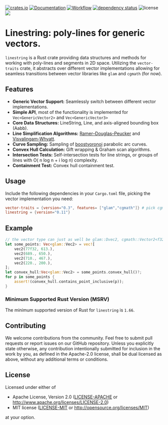 [![crates.io](https://img.shields.io/crates/v/linestring.svg)](https://crates.io/crates/linestring)
[![Documentation](https://docs.rs/linestring/badge.svg)](https://docs.rs/linestring)
[![Workflow](https://github.com/eadf/linestring.rs/workflows/Rust/badge.svg)](https://github.com/eadf/linestring.rs/workflows/Rust/badge.svg)
[![dependency status](https://deps.rs/crate/linestring/0.11.0/status.svg)](https://deps.rs/crate/linestring/0.11.0)
![license](https://img.shields.io/crates/l/linestring)
[![](https://img.shields.io/static/v1?label=Sponsor&message=%E2%9D%A4&logo=GitHub&color=%23fe8e86)](https://github.com/sponsors/eadf)

# Linestring: poly-lines for generic vectors.

`linestring` is a Rust crate providing data structures and methods for working with poly-lines and segments in 2D space.
Utilizing the `vector-traits` crate, it abstracts over different vector implementations allowing for seamless
transitions between vector libraries like `glam` and `cgmath` (for now).

## Features

- **Generic Vector Support:** Seamlessly switch between different vector implementations.
- **Simple API**, most of the functionality is implemented for `Vec<GenericVector2>` and `Vec<GenericVector3>`
- **Core Data Structures:** LineString, Line, and axis-aligned bounding box (Aabb).
- **Line Simplification Algorithms:** [Ramer–Douglas–Peucker](https://en.wikipedia.org/wiki/Ramer–Douglas–Peucker_algorithm) and [Visvalingam-Whyatt](https://en.wikipedia.org/wiki/Visvalingam–Whyatt_algorithm).
- **Curve Sampling:** Sampling of [boostvoronoi](https://github.com/eadf/boostvoronoi.rs) parabolic arc curves.
- **Convex Hull Calculation:** Gift wrapping & Graham scan algorithms.
- **Intersection Tests:** Self-intersection tests for line strings, or groups of lines with O( n log n + i log n) complexity.
- **Containment Test:** Convex hull containment test.

## Usage

Include the following dependencies in your `Cargo.toml` file, picking the vector implementation you need:
```toml
vector-traits = {version="0.3", features= ["glam","cgmath"]} # pick cgmath or glam, whatever you need
linestring = {version="0.11"}
```
## Example

```rust
// the vector type can just as well be glam::Dvec2, cgmath::Vector2<f32> or cgmath::Vector2<f64>,
let some_points: Vec<glam::Vec2> = vec![
    vec2(77f32, 613.),
    vec2(689., 650.),
    vec2(710., 467.),
    vec2(220., 200.),
];
let convex_hull:Vec<glam::Vec2> = some_points.convex_hull()?;
for p in some_points {
    assert!(convex_hull.contains_point_inclusive(p));
}
```

### Minimum Supported Rust Version (MSRV)

The minimum supported version of Rust for `linestring` is `1.66`.

## Contributing

We welcome contributions from the community.
Feel free to submit pull requests or report issues on our GitHub repository.
Unless you explicitly state otherwise, any contribution intentionally submitted for inclusion in the work by you, 
as defined in the Apache-2.0 license, shall be dual licensed as above, without any additional terms or conditions.

## License

Licensed under either of

* Apache License, Version 2.0 ([LICENSE-APACHE](LICENSE-APACHE)
  or http://www.apache.org/licenses/LICENSE-2.0)
* MIT license ([LICENSE-MIT](LICENSE-MIT)
  or http://opensource.org/licenses/MIT)

at your option.
